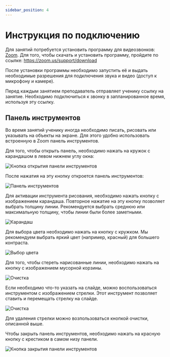 ```yaml
---
sidebar_position: 4
---
```


# Инструкция по подключению

Для занятий потребуется установить программу для видеозвонков: [Zoom](https://zoom.us). Для того, чтобы скачать и установить программу, пройдите по ссылке: https://zoom.us/support/download

После установки программы необходимо запустить её и выдать необходимые разрешения для подключения звука и видео (доступ к микрофону и камере).

Перед каждым занятием преподаватель отправляет ученику ссылку на занятие. Необходимо подключиться к звонку в запланированное время, используя эту ссылку.

## Панель инструментов

Во время занятий ученику иногда необходимо писать, рисовать или указывать на объекты на экране. Для этого удобно использовать встроенную в Zoom панель инструментов.

Для того, чтобы открыть панель, необходимо нажать на кружок с карандашом в левом нижнем углу окна:

![Кнопка открытия панели инструментов](/img/connection-manual/zoom-toolbar.png)

После нажатия на эту кнопку откроется панель инструментов:

![Панель инструментов](/img/connection-manual/zoom-pointer.png)

Для активации инструмента рисования, необходимо нажать кнопку с изображением карандаша. Повторное нажатие на эту кнопку позволяет выбрать толщину линии. Рекомендуется выбрать среднюю или максимальную толщину, чтобы линии были более заметными.

![Карандаш](/img/connection-manual/zoom-pen.png)

Для выбора цвета необходимо нажать на кнопку с кружком. Мы рекомендуем выбрать яркий цвет (например, красный) для большего контраста.

![Выбор цвета](/img/connection-manual/zoom-colors.png)

Для того, чтобы стереть нарисованные линии, необходимо нажать на кнопку с изображением мусорной корзины.

![Очистка](/img/connection-manual/zoom-clear.png)

Если необходимо что-то указать на слайде, можно воспользоваться инструментом с изображением стрелки. Этот инструмент позволяет ставить и перемещать стрелку на слайде.

![Очистка](/img/connection-manual/zoom-arrow.png)

Для удаления стрелки можно возпользоваться кнопкой очистки, описанной выше.

Чтобы закрыть панель инструментов, необходимо нажать на красную кнопку с крестиком в самом низу панели.

![Кнопка закрытия панели инструментов](/img/connection-manual/zoom-close.png)
